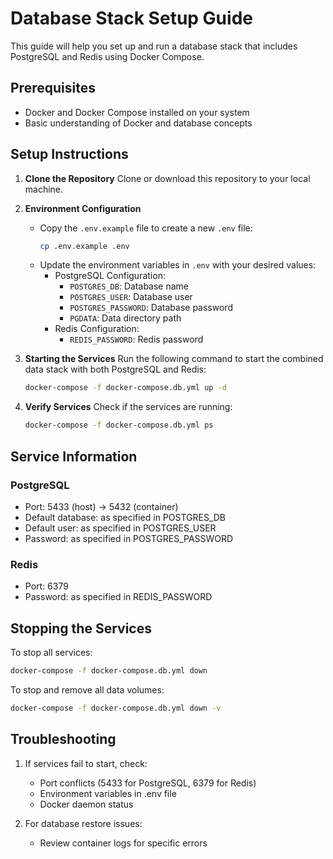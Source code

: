 # Database Stack Setup Guide

This guide will help you set up and run a database stack that includes PostgreSQL and Redis using Docker Compose.

## Prerequisites

- Docker and Docker Compose installed on your system
- Basic understanding of Docker and database concepts

## Setup Instructions

1. **Clone the Repository**
   Clone or download this repository to your local machine.

2. **Environment Configuration**
   - Copy the `.env.example` file to create a new `.env` file:
     ```bash
     cp .env.example .env
     ```
   - Update the environment variables in `.env` with your desired values:
     - PostgreSQL Configuration:
       - `POSTGRES_DB`: Database name
       - `POSTGRES_USER`: Database user
       - `POSTGRES_PASSWORD`: Database password
       - `PGDATA`: Data directory path
     - Redis Configuration:
       - `REDIS_PASSWORD`: Redis password

3. **Starting the Services**
   Run the following command to start the combined data stack with both PostgreSQL and Redis:
   ```bash
   docker-compose -f docker-compose.db.yml up -d
   ```

4. **Verify Services**
   Check if the services are running:
   ```bash
   docker-compose -f docker-compose.db.yml ps
   ```

## Service Information

### PostgreSQL
- Port: 5433 (host) -> 5432 (container)
- Default database: as specified in POSTGRES_DB
- Default user: as specified in POSTGRES_USER
- Password: as specified in POSTGRES_PASSWORD

### Redis
- Port: 6379
- Password: as specified in REDIS_PASSWORD



## Stopping the Services

To stop all services:
```bash
docker-compose -f docker-compose.db.yml down
```

To stop and remove all data volumes:
```bash
docker-compose -f docker-compose.db.yml down -v
```

## Troubleshooting

1. If services fail to start, check:
   - Port conflicts (5433 for PostgreSQL, 6379 for Redis)
   - Environment variables in .env file
   - Docker daemon status

2. For database restore issues:

   - Review container logs for specific errors